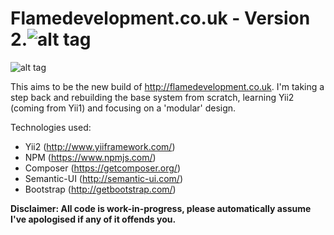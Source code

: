 # Flamedevelopment.co.uk - Version 2.![alt tag](http://flamedevelopment.co.uk/css/flame-ico.png) 

![alt tag](https://scrutinizer-ci.com/g/FlameDevelopment/Flamedevelopment.co.uk/badges/quality-score.png?b=master)

This aims to be the new build of http://flamedevelopment.co.uk. I'm taking a step back and rebuilding the base system from scratch, learning Yii2 (coming from Yii1) and focusing on a 'modular' design.

Technologies used:
* Yii2 (http://www.yiiframework.com/)
* NPM (https://www.npmjs.com/)
* Composer (https://getcomposer.org/)
* Semantic-UI (http://semantic-ui.com/)
* Bootstrap (http://getbootstrap.com/)

**Disclaimer: All code is work-in-progress, please automatically assume I've apologised if any of it offends you.**


